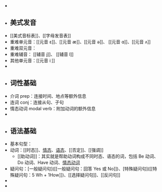-
- ## 美式发音
- [[美式音标表]]、[[字母发音表]]
- 重难单元音：[[元音 ɛ]]、[[元音 æ]]、[[元音 ə]]、 [[元音 ɑ]]、[[元音 ʌ]]
- 重难双元音：
- 重难辅音： [[辅音 j]]、 [[辅音 l]]
- 其他单元音：[[元音 iː]]
-
- ## 词性基础
- 介词 prep：连接时间、地点等额外信息
- 连词 conj：连接从句、子句
- 情态动词 modal verb：附加动词的额外信息
-
- ## 语法基础
- 基本句型：
- 动词：[[时态]]、[情态]([[情态：表达情绪、态度]])、[语态]([[语态：主动与被动]])、[[否定]]、[[强调]]
	- [[助动词]]：其实就是帮助动词构成不同时态、语态的词，包括 Be 动词、Do 动词、Have 动词、[情态动词]([[情态：表达情绪、态度]])
- 疑问句：[一般疑问句]([[一般疑问句：回答 Yes 或 No]])、[特殊疑问句]([[特殊疑问句：5 Wh + 1How]])、[[选择疑问句]]、[[反问句]]
-
-